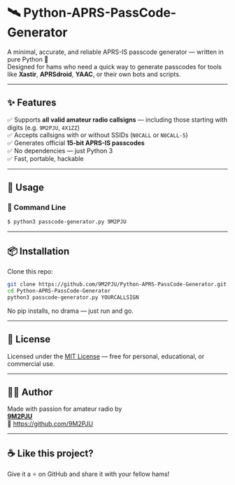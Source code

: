 # 🛰️ Python-APRS-PassCode-Generator

A minimal, accurate, and reliable APRS-IS passcode generator — written in pure Python 🐍  
Designed for hams who need a quick way to generate passcodes for tools like **Xastir**, **APRSdroid**, **YAAC**, or their own bots and scripts.

---

## ✨ Features

✅ Supports **all valid amateur radio callsigns** — including those starting with digits (e.g. `9M2PJU`, `4X1ZZ`)  
✅ Accepts callsigns with or without SSIDs (`N0CALL` or `N0CALL-5`)  
✅ Generates official **15-bit APRS-IS passcodes**  
✅ No dependencies — just Python 3  
✅ Fast, portable, hackable

---

## 🚀 Usage

### 🔧 Command Line

```bash
$ python3 passcode-generator.py 9M2PJU
```

---

## 📦 Installation

Clone this repo:

```bash
git clone https://github.com/9M2PJU/Python-APRS-PassCode-Generator.git
cd Python-APRS-PassCode-Generator
python3 passcode-generator.py YOURCALLSIGN
```

No pip installs, no drama — just run and go.

---

## 📜 License

Licensed under the [MIT License](LICENSE) — free for personal, educational, or commercial use.

---

## 👨‍💻 Author

Made with passion for amateur radio by  
**[9M2PJU](https://github.com/9M2PJU)**  
📡 https://github.com/9M2PJU

---

## ☕ Like this project?

Give it a ⭐️ on GitHub and share it with your fellow hams!
